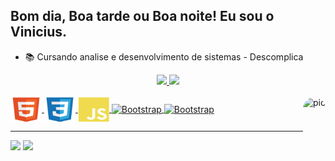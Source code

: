 ## Bom dia, Boa tarde ou  Boa noite! Eu sou o Vinicius.

- 📚 Cursando analise e desenvolvimento de sistemas - Descomplica

<div align="center">
  <a href="https://github.com/Vinicius-Rasteiro">
  <img height="180em" src="https://github-readme-stats.vercel.app/api?username=Vinicius-Rasteiro&show_icons=true&theme=github_dark&include_all_commits=true&count_private=true"/>
  <img height="180em" src="https://github-readme-stats.vercel.app/api/top-langs/?username=Vinicius-Rasteiro&layout=compact&langs_count=7&theme=github_dark"/>
</div>

<div style="display: inline_block"><br>
  <img align="center" alt="HTML" height="40" width="50" src="https://raw.githubusercontent.com/devicons/devicon/master/icons/html5/html5-original.svg">
  <img align="center" alt="CSS" height="40" width="50" src="https://raw.githubusercontent.com/devicons/devicon/master/icons/css3/css3-original.svg">
  <img align="center" alt="RJs" height="40" width="50" src="https://raw.githubusercontent.com/devicons/devicon/master/icons/javascript/javascript-plain.svg">
  <img align="center" alt="Bootstrap" height="40" width="50" src="https://cdn.jsdelivr.net/gh/devicons/devicon/icons/bootstrap/bootstrap-original.svg">
  <img align="center" alt="Bootstrap" height="40" width="50" src="https://cdn.jsdelivr.net/gh/devicons/devicon/icons/sass/sass-original.svg">
  <img align="right" alt="pic" height="150" style="border-radius:50px;" src="https://media4.giphy.com/media/oOxSXI5D2cvc6kYSvw/200w.webp?cid=ecf05e47k6rsmvwjxk51islailzoiubd3x3w1v2i8mgfvz0r&rid=200w.webp&ct=g">
</div>
<hr> 
<div>
 <a href = "mailto:vinicius.rasteiro@hotmail.com"><img src="https://img.shields.io/badge/Microsoft_Outlook-0078D4?style=for-the-badge&logo=microsoft-outlook&logoColor=white" target="_blank"></a>
  <a href="https://www.linkedin.com/in/Vinicius-Rasteiro-Dev/" target="_blank"><img src="https://img.shields.io/badge/-LinkedIn-%230077B5?style=for-the-badge&logo=linkedin&logoColor=white" target="_blank"></a> 
</div>
